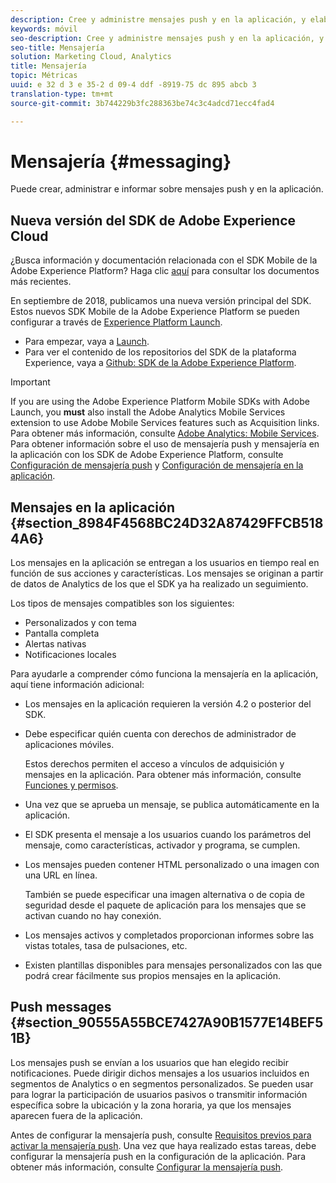 ```yaml
---
description: Cree y administre mensajes push y en la aplicación, y elabore informes sobre ellos.
keywords: móvil
seo-description: Cree y administre mensajes push y en la aplicación, y elabore informes sobre ellos.
seo-title: Mensajería
solution: Marketing Cloud, Analytics
title: Mensajería
topic: Métricas
uuid: e 32 d 3 e 35-2 d 09-4 ddf -8919-75 dc 895 abcb 3
translation-type: tm+mt
source-git-commit: 3b744229b3fc288363be74c3c4adcd71ecc4fad4

---
```



# Mensajería {#messaging}

Puede crear, administrar e informar sobre mensajes push y en la aplicación.

## Nueva versión del SDK de Adobe Experience Cloud

¿Busca información y documentación relacionada con el SDK Mobile de la Adobe Experience Platform? Haga clic [aquí](https://aep-sdks.gitbook.io/docs/) para consultar los documentos más recientes.

En septiembre de 2018, publicamos una nueva versión principal del SDK. Estos nuevos SDK Mobile de la Adobe Experience Platform se pueden configurar a través de [Experience Platform Launch](https://www.adobe.com/experience-platform/launch.html).

* Para empezar, vaya a [Launch](https://launch.adobe.com/).
* Para ver el contenido de los repositorios del SDK de la plataforma Experience, vaya a [Github: SDK de la Adobe Experience Platform](https://github.com/Adobe-Marketing-Cloud/acp-sdks).

>[!IMPORTANT]
>
> If you are using the Adobe Experience Platform Mobile SDKs with Adobe Launch, you **must** also install the Adobe Analytics Mobile Services extension to use Adobe Mobile Services features such as Acquisition links. Para obtener más información, consulte [Adobe Analytics: Mobile Services](https://aep-sdks.gitbook.io/docs/using-mobile-extensions/adobe-analytics-mobile-services). Para obtener información sobre el uso de mensajería push y mensajería en la aplicación con los SDK de Adobe Experience Platform, consulte [Configuración de mensajería push](https://aep-sdks.gitbook.io/docs/using-mobile-extensions/adobe-analytics-mobile-services#set-up-push-messaging) y [Configuración de mensajería en la aplicación](https://aep-sdks.gitbook.io/docs/using-mobile-extensions/adobe-analytics-mobile-services#set-up-in-app-messaging).

## Mensajes en la aplicación {#section_8984F4568BC24D32A87429FFCB5184A6}

Los mensajes en la aplicación se entregan a los usuarios en tiempo real en función de sus acciones y características. Los mensajes se originan a partir de datos de Analytics de los que el SDK ya ha realizado un seguimiento.

Los tipos de mensajes compatibles son los siguientes:

* Personalizados y con tema
* Pantalla completa
* Alertas nativas
* Notificaciones locales

Para ayudarle a comprender cómo funciona la mensajería en la aplicación, aquí tiene información adicional:

* Los mensajes en la aplicación requieren la versión 4.2 o posterior del SDK.
* Debe especificar quién cuenta con derechos de administrador de aplicaciones móviles.

   Estos derechos permiten el acceso a vínculos de adquisición y mensajes en la aplicación. Para obtener más información, consulte [Funciones y permisos](/help/using/gs/c-mob-roles-and-permissions.md).
* Una vez que se aprueba un mensaje, se publica automáticamente en la aplicación.
* El SDK presenta el mensaje a los usuarios cuando los parámetros del mensaje, como características, activador y programa, se cumplen.
* Los mensajes pueden contener HTML personalizado o una imagen con una URL en línea.

   También se puede especificar una imagen alternativa o de copia de seguridad desde el paquete de aplicación para los mensajes que se activan cuando no hay conexión.
* Los mensajes activos y completados proporcionan informes sobre las vistas totales, tasa de pulsaciones, etc.
* Existen plantillas disponibles para mensajes personalizados con las que podrá crear fácilmente sus propios mensajes en la aplicación.

## Push messages {#section_90555A55BCE7427A90B1577E14BEF51B}

Los mensajes push se envían a los usuarios que han elegido recibir notificaciones. Puede dirigir dichos mensajes a los usuarios incluidos en segmentos de Analytics o en segmentos personalizados. Se pueden usar para lograr la participación de usuarios pasivos o transmitir información específica sobre la ubicación y la zona horaria, ya que los mensajes aparecen fuera de la aplicación.

Antes de configurar la mensajería push, consulte [Requisitos previos para activar la mensajería push](/help/using/c-manage-app-settings/c-mob-confg-app/configure-push-messaging/prerequisites-push-messaging.md). Una vez que haya realizado estas tareas, debe configurar la mensajería push en la configuración de la aplicación. Para obtener más información, consulte [Configurar la mensajería push](/help/using/c-manage-app-settings/c-mob-confg-app/configure-push-messaging/configure-push-messaging.md).
